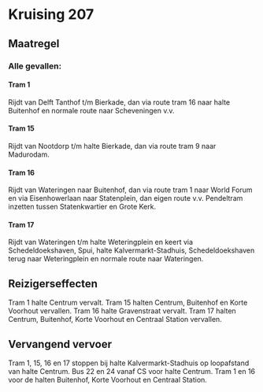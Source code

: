 # Kruising 207
## Maatregel
### Alle gevallen:

#### Tram 1
Rijdt van Delft Tanthof t/m Bierkade, dan via route tram 16 naar halte Buitenhof en normale route naar Scheveningen v.v.

#### Tram 15
Rijdt van Nootdorp t/m halte Bierkade, dan via route tram 9 naar Madurodam.

#### Tram 16
Rijdt van Wateringen naar Buitenhof, dan via route tram 1 naar World Forum en via Eisenhowerlaan naar Statenplein, dan eigen route
v.v. 
Pendeltram inzetten tussen Statenkwartier en Grote Kerk.

#### Tram 17
Rijdt van Wateringen t/m halte Weteringplein en keert via Schedeldoekshaven, Spui, halte Kalvermarkt-Stadhuis, Schedeldoekshaven terug
naar Weteringplein en normale route naar Wateringen.

## Reizigerseffecten
Tram 1 halte Centrum vervalt.
Tram 15 halten Centrum, Buitenhof en Korte Voorhout vervallen.
Tram 16 halte Gravenstraat vervalt.
Tram 17 halten Centrum, Buitenhof, Korte Voorhout en Centraal Station vervallen.

## Vervangend vervoer
Tram 1, 15, 16 en 17 stoppen bij halte Kalvermarkt-Stadhuis op loopafstand van halte Centrum.
Bus 22 en 24 vanaf CS voor halte Centrum.
Tram 1 en 16 voor de halten Buitenhof, Korte Voorhout en Centraal Station.
